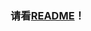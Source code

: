 ### 请看[README](https://github.com/TartaricAcid/Minecraft-Mod-Language-Package/blob/master/README.md)！
